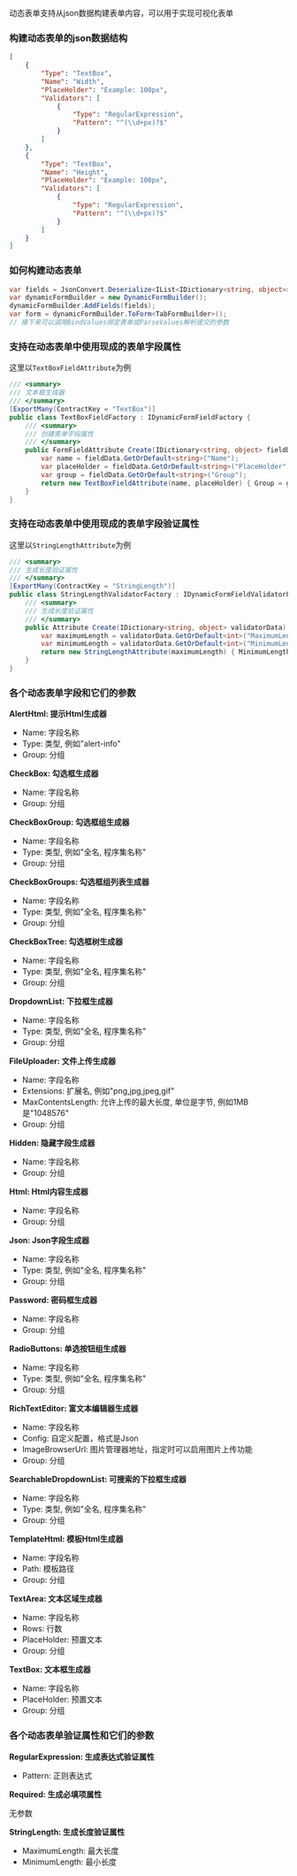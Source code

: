 动态表单支持从json数据构建表单内容，可以用于实现可视化表单<br/>

### 构建动态表单的json数据结构

``` json
[
	{
		"Type": "TextBox",
		"Name": "Width",
		"PlaceHolder": "Example: 100px",
		"Validators": [
			{
				"Type": "RegularExpression",
				"Pattern": "^(\\d+px)?$"
			}
		]
	},
	{
		"Type": "TextBox",
		"Name": "Height",
		"PlaceHolder": "Example: 100px",
		"Validators": [
			{
				"Type": "RegularExpression",
				"Pattern": "^(\\d+px)?$"
			}
		]
	}
]
```

### 如何构建动态表单

``` csharp
var fields = JsonConvert.Deserialize<IList<IDictionary<string, object>>>(json);
var dynamicFormBuilder = new DynamicFormBuilder();
dynamicFormBuilder.AddFields(fields);
var form = dynamicFormBuilder.ToForm<TabFormBuilder>();
// 接下来可以调用BindValues绑定表单或ParseValues解析提交的参数
```

### 支持在动态表单中使用现成的表单字段属性

这里以`TextBoxFieldAttribute`为例
``` csharp
/// <summary>
/// 文本框生成器
/// </summary>
[ExportMany(ContractKey = "TextBox")]
public class TextBoxFieldFactory : IDynamicFormFieldFactory {
	/// <summary>
	/// 创建表单字段属性
	/// </summary>
	public FormFieldAttribute Create(IDictionary<string, object> fieldData) {
		var name = fieldData.GetOrDefault<string>("Name");
		var placeHolder = fieldData.GetOrDefault<string>("PlaceHolder");
		var group = fieldData.GetOrDefault<string>("Group");
		return new TextBoxFieldAttribute(name, placeHolder) { Group = group };
	}
}
```

### 支持在动态表单中使用现成的表单字段验证属性

这里以`StringLengthAttribute`为例
``` csharp
/// <summary>
/// 生成长度验证属性
/// </summary>
[ExportMany(ContractKey = "StringLength")]
public class StringLengthValidatorFactory : IDynamicFormFieldValidatorFactory {
	/// <summary>
	/// 生成长度验证属性
	/// </summary>
	public Attribute Create(IDictionary<string, object> validatorData) {
		var maximumLength = validatorData.GetOrDefault<int>("MaximumLength");
		var minimumLength = validatorData.GetOrDefault<int>("MinimumLength");
		return new StringLengthAttribute(maximumLength) { MinimumLength = minimumLength };
	}
}
```

### 各个动态表单字段和它们的参数

**AlertHtml: 提示Html生成器**

- Name: 字段名称
- Type: 类型, 例如"alert-info"
- Group: 分组

**CheckBox: 勾选框生成器**

- Name: 字段名称
- Group: 分组

**CheckBoxGroup: 勾选框组生成器**

- Name: 字段名称
- Type: 类型, 例如"全名, 程序集名称"
- Group: 分组

**CheckBoxGroups: 勾选框组列表生成器**

- Name: 字段名称
- Type: 类型, 例如"全名, 程序集名称"
- Group: 分组

**CheckBoxTree: 勾选框树生成器**

- Name: 字段名称
- Type: 类型, 例如"全名, 程序集名称"
- Group: 分组

**DropdownList: 下拉框生成器**

- Name: 字段名称
- Type: 类型, 例如"全名, 程序集名称"
- Group: 分组

**FileUploader: 文件上传生成器**

- Name: 字段名称
- Extensions: 扩展名, 例如"png,jpg,jpeg,gif"
- MaxContentsLength: 允许上传的最大长度, 单位是字节, 例如1MB是"1048576"
- Group: 分组

**Hidden: 隐藏字段生成器**

- Name: 字段名称
- Group: 分组

**Html: Html内容生成器**

- Name: 字段名称
- Group: 分组

**Json: Json字段生成器**

- Name: 字段名称
- Type: 类型, 例如"全名, 程序集名称"
- Group: 分组

**Password: 密码框生成器**

- Name: 字段名称
- Group: 分组

**RadioButtons: 单选按钮组生成器**

- Name: 字段名称
- Type: 类型, 例如"全名, 程序集名称"
- Group: 分组

**RichTextEditor: 富文本编辑器生成器**

- Name: 字段名称
- Config: 自定义配置，格式是Json
- ImageBrowserUrl: 图片管理器地址，指定时可以启用图片上传功能
- Group: 分组

**SearchableDropdownList: 可搜索的下拉框生成器**

- Name: 字段名称
- Type: 类型, 例如"全名, 程序集名称"
- Group: 分组

**TemplateHtml: 模板Html生成器**

- Name: 字段名称
- Path: 模板路径
- Group: 分组

**TextArea: 文本区域生成器**

- Name: 字段名称
- Rows: 行数
- PlaceHolder: 预置文本
- Group: 分组

**TextBox: 文本框生成器**

- Name: 字段名称
- PlaceHolder: 预置文本
- Group: 分组

### 各个动态表单验证属性和它们的参数

**RegularExpression: 生成表达式验证属性**

- Pattern: 正则表达式

**Required: 生成必填项属性**

无参数

**StringLength: 生成长度验证属性**

- MaximumLength: 最大长度
- MinimumLength: 最小长度
